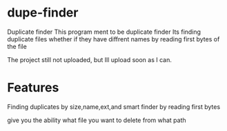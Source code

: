 dupe-finder
===========

Duplicate finder
This program ment to be duplicate finder
Its finding duplicate files whether if they have diffrent names by reading first bytes of the file


The project still not uploaded, but Ill upload soon as I can.



Features
===========
Finding duplicates by size,name,ext,and smart finder by reading first bytes

give you the ability what file you want to delete from what path



